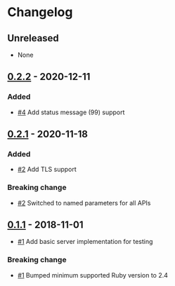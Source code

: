 # Changelog

## Unreleased
- None

## [0.2.2](releases/tag/v0.2.2) - 2020-12-11
### Added
- [#4](https://github.com/Studiosity/sip2-ruby/pull/4) Add status message (99) support

## [0.2.1](releases/tag/v0.2.1) - 2020-11-18
### Added
- [#2](https://github.com/Studiosity/sip2-ruby/pull/2) Add TLS support

### Breaking change
- [#2](https://github.com/Studiosity/sip2-ruby/pull/2) Switched to named parameters for all APIs

## [0.1.1](releases/tag/v0.1.1) - 2018-11-01
- [#1](https://github.com/Studiosity/sip2-ruby/pull/1) Add basic server implementation for testing 

### Breaking change
- [#1](https://github.com/Studiosity/sip2-ruby/pull/1) Bumped minimum supported Ruby version to 2.4 
